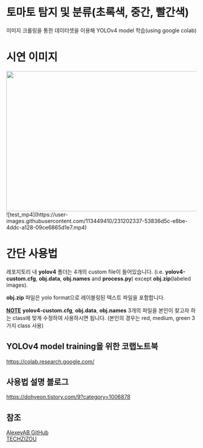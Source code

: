 # 토마토 탐지 및 분류(초록색, 중간, 빨간색)

이미지 크롤링을 통한 데이터셋을 이용해 YOLOv4 model 학습(using google colab)

# 시연 이미지
<img src="https://user-images.githubusercontent.com/113449410/231201778-87bd7c35-4032-4ce6-adf7-8ceacf1b61d5.png" width="700" height="370">
![test_mp4](https://user-images.githubusercontent.com/113449410/231202337-53836d5c-e8be-4ddc-a128-09ce6865d1e7.mp4)

# 간단 사용법
레포지토리 내 **yolov4** 폴더는 4개의 custom file이 들어있습니다.
(i.e. **yolov4-custom.cfg**, **obj.data**, **obj.names** and **process.py**) except **obj.zip**(labeled images). 

**obj.zip** 파일은 yolo format으로 레이블링된 텍스트 파일을 포함합니다. 
 
**<ins>NOTE</ins>**
**yolov4-custom.cfg**, **obj.data**, **obj.names** 3개의 파일을 본인이 찾고자 하는 class에 맞게 수정하여 사용하시면 됩니다.
(본인의 경우는 red, medium, green 3가지 class 사용)



## YOLOv4 model training을 위한 코랩노트북

https://colab.research.google.com/

## 사용법 설명 블로그

https://dohyeon.tistory.com/9?category=1006878

## 참조

[AlexeyAB GitHub](https://github.com/AlexeyAB/darknet/)<br/>
[TECHZIZOU](https://techzizou.com/train-a-custom-yolov4-detector-using-google-colab-tutorial-for-beginners/)
